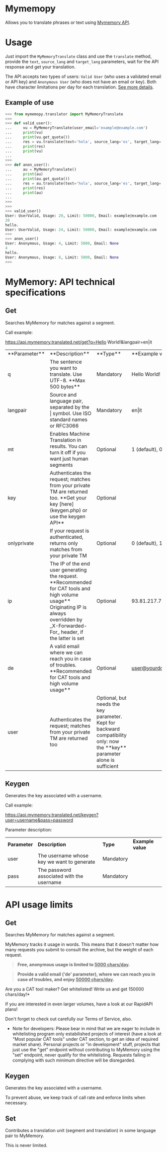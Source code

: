 # Mymemopy

Allows you to translate phrases or text using [Mymemory API](https://mymemory.translated.net/).

# Usage

Just import the `MyMemoryTranslate` class and use the `translate` method, provide the `text`, `source_lang` and `target_lang` parameters, wait for the API response and get your translation.

The API accepts two types of users: `Valid User` (who uses a validated email or API key) and `Anonymous User` (who does not have an email or key). Both have character limitations per day for each translation. [See more details](#API-usage-limits).


## Example of use

```python
>>> from mymemopy.translator import MyMemoryTranslate
>>>
>>> def valid_user():
...     vu = MyMemoryTranslate(user_email='example@example.com')
...     print(vu)
...     print(vu.get_quota())
...     res = vu.translate(text='hola', source_lang='es', target_lang='en')
...     print(res)
...     print(vu)
...
>>>
>>> def anon_user():
...     au = MyMemoryTranslate()
...     print(au)
...     print(au.get_quota())
...     res = au.translate(text='hola', source_lang='es', target_lang='en')
...     print(res)
...     print(au)
...
>>>
>>>
>>> valid_user()
User: UserValid, Usage: 20, Limit: 50000, Email: example@example.com
20
hello.
User: UserValid, Usage: 24, Limit: 50000, Email: example@example.com
>>>
>>> anon_user()
User: Anonymous, Usage: 4, Limit: 5000, Email: None
4
hello.
User: Anonymous, Usage: 8, Limit: 5000, Email: None
>>>
```




# MyMemory: API technical specifications

## Get

Searches MyMemory for matches against a segment.

Call example:

<a href='https://api.mymemory.translated.net/get?q=Hello World!&langpair=en|it'>https://api.mymemory.translated.net/get?q=Hello World!&langpair=en|it</a>


|     |     |     |     |
| --- | --- | --- | --- |
| \*\*Parameter\*\* | \*\*Description\*\* | \*\*Type\*\* | \*\*Example value\*\* |
| q   | The sentence you want to translate. Use UTF-8. \*\*Max 500 bytes\*\* | Mandatory | Hello World! |
| langpair | Source and language pair, separated by the \| symbol. Use ISO standard names or RFC3066 | Mandatory | en\|it |
| mt  | Enables Machine Translation in results. You can turn it off if you want just human segments | Optional | 1 (default), 0 |
| key | Authenticates the request; matches from your private TM are returned too. \*\*Get your key \[here\](keygen.php) or use the keygen API\*\* | Optional |     |
| onlyprivate | If your request is authenticated, returns only matches from your private TM | Optional | 0 (default), 1 |
| ip  | The IP of the end user generating the request. \*\*Recommended for CAT tools and high volume usage\*\* Originating IP is always overridden by \_X-Forwarded-For\_ header, if the latter is set | Optional | 93.81.217.71 |
| de  | A valid email where we can reach you in case of troubles. \*\*Recommended for CAT tools and high volume usage\*\* | Optional | user@yourdomain.com |
| user | Authenticates the request; matches from your private TM are returned too | Optional, but needs the key parameter. Kept for backward compatibility only: now the \*\*key\*\* parameter alone is sufficient |     |

## Keygen

Generates the key associated with a username.

Call example:

<a href='https://api.mymemory.translated.net/keygen?user=username&pass=password'>https://api.mymemory.translated.net/keygen?user=username&pass=password</a>



Parameter description:

|     |     |     |     |
| --- | --- | --- | --- |
| **Parameter** | **Description** | **Type** | **Example value** |
| user | The username whose key we want to generate | Mandatory |     |
| pass | The password associated with the username | Mandatory |     |


<a name="API-usage-limits"></a>

# API usage limits

## Get

Searches MyMemory for matches against a segment.

MyMemory tracks it usage in words. This means that it doesn't matter how many requests you submit to consult the archive, but the weight of each request.

> **Free, anonymous usage is limited to <u>5000 chars/day</u>.**

> **Provide a valid email ('de' parameter), where we can reach you in case of troubles, and enjoy <u>50000 chars/day</u>.**

Are you a CAT tool maker? Get whitelisted! Write us and get 150000 chars/day!*

If you are interested in even larger volumes, have a look at our RapidAPI plans!

Don't forget to check out carefully our Terms of Service, also.

* Note for developers:
Please bear in mind that we are eager to include in whitelisting program only estabilished projects of interest (have a look at "Most popular CAT tools" under CAT section, to get an idea of required market share).
Personal projects or "in development" stuff, projects that just use the "get" endpoint without contributing to MyMemory using the "set" endpoint, never qualify for the whitelisting.
Requests failing in complying with such minimum directive will be disregarded.


## Keygen

Generates the key associated with a username.

To prevent abuse, we keep track of call rate and enforce limits when necessary.


## Set

Contributes a translation unit (segment and translation) in some language pair to MyMemory.

This is never limited.
